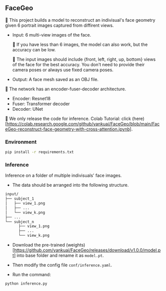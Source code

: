 ## FaceGeo
👶 This project builds a model to reconstruct an indivisual's face geometry given 6 portrait images captured from diffirent views.
- Input: 6 multi-view images of the face. 

    💁 If you have less than 6 images, the model can also work, but the accuracy can be low.

    💁 The input images should include {front, left, right, up, bottom} views of the face for the best accuracy. You don't need to provide their camera poses or always use fixed camera poses.
- Output: A face mesh saved as an OBJ file.


🚀 The network has an encoder-fuser-decoder architecture.
- Encoder: Resnet18
- Fuser: Transformer decoder
- Decoder: UNet

🔔 We only release the code for inference. Colab Tutorial: click (here)[https://colab.research.google.com/github/yankuai/FaceGeo/blob/main/FaceGeo-reconstruct-face-geometry-with-cross-attention.ipynb].

### Environment
```sh
pip install -r requirements.txt
```
### Inference
Inference on a folder of multiple indivisuals' face images.

- The data should be arranged into the following structure.

```sh
input/
├── subject_1
│   ├── view_1.png
│   ├── ...
│   └── view_k.png
├── ...
└── subject_n
      ├── view_1.png
      ├── ...
      └── view_k.png
```

- Download the pre-trained (weights)[https://github.com/yankuai/FaceGeo/releases/download/v1.0.0/model.pt] into base folder and rename it as `model.pt`.

- Then modify the config file `conf/inference.yaml`.

- Run the command:

```sh
python inference.py
```
